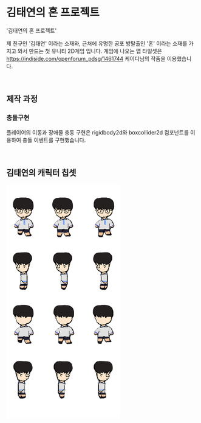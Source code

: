 # 김태연의 혼 프로젝트
'김태연의 혼 프로젝트'

제 친구인 '김태연' 이라는 소재와, 근처에 유명한 공포 방탈출인 '혼' 이라는 소재를 가지고 와서
만드는 첫 유니티 2D게임 입니다.
게임에 나오는 맵 타일셋은 https://indiside.com/openforum_pdsg/1461744 케이디님의 작품을 이용했습니다.

<br>

## 제작 과정
### 충돌구현
플레이어의 이동과 장애물 충동 구현은 rigidbody2d와 boxcollider2d 컴포넌트를 이용하여 충돌 이벤트를 구현했습니다.

<br>

## 김태연의 캐릭터 칩셋

<div align="left">
  <img src="https://github.com/MiruHeon/Normal-Project/blob/main/KimTaeYeon.png?raw=true" alt="이미지" style="width: 300px;">
</div>
